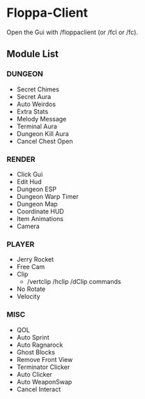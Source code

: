 # Floppa-Client

Open the Gui with /floppaclient (or /fcl or /fc).

## Module List
### DUNGEON
* Secret Chimes
* Secret Aura
* Auto Weirdos
* Extra Stats
* Melody Message
* Terminal Aura
* Dungeon Kill Aura
* Cancel Chest Open

### RENDER
* Click Gui
* Edit Hud
* Dungeon ESP
* Dungeon Warp Timer
* Dungeon Map
* Coordinate HUD
* Item Animations
* Camera

### PLAYER
* Jerry Rocket
* Free Cam
* Clip
  * /vertclip /hclip /dClip commands 
* No Rotate
* Velocity

### MISC
* QOL
* Auto Sprint
* Auto Ragnarock
* Ghost Blocks
* Remove Front View
* Terminator Clicker
* Auto Clicker
* Auto WeaponSwap
* Cancel Interact

